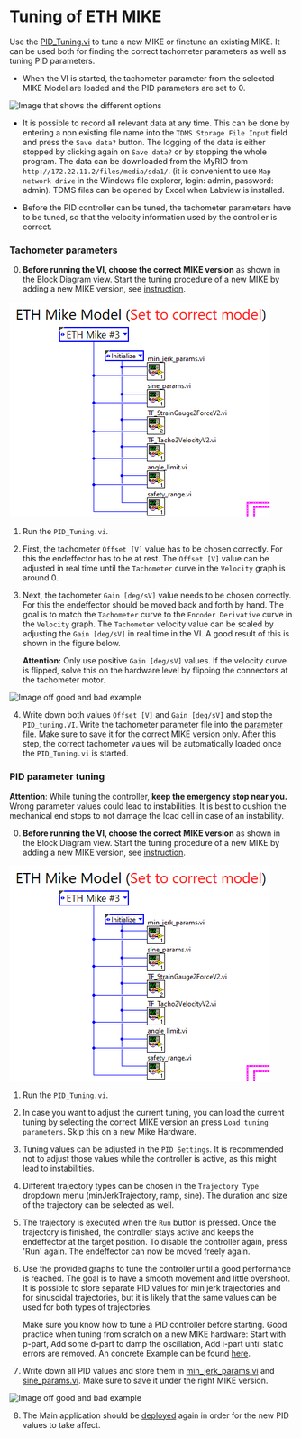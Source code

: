 # Tuning of ETH MIKE

Use the [PID_Tuning.vi](https://gitlab.ethz.ch/RELab/eth-mike/eth-mike-back-end/-/blob/master/PID%20Tuning/PID_Tuning.vi) to tune a new MIKE or finetune an existing MIKE.
It can be used both for finding the correct tachometer parameters as well as tuning PID parameters.

- When the VI is started, the tachometer parameter from the selected MIKE Model are loaded and the PID parameters are set to 0.
 
![Image that shows the different options]()

- It is possible to record all relevant data at any time. This can be done by entering a non existing file name into the `TDMS Storage File Input` field and press the `Save data?` button. The logging of the data is either stopped by clicking again on `Save data?` or by stopping the whole program. The data can be downloaded from the MyRIO from `http://172.22.11.2/files/media/sda1/`. (it is convenient to use `Map network drive` in the Windows file explorer, login: admin, password: admin). TDMS files can be opened by Excel when Labview is installed.

- Before the PID controller can be tuned, the tachometer parameters have to be tuned, so that the velocity information used by the controller is correct.

### Tachometer parameters

0. **Before running the VI, choose the correct MIKE version** as shown in the Block Diagram view. Start the tuning procedure of a new MIKE by adding a new MIKE version, see [instruction](https://gitlab.ethz.ch/RELab/eth-mike/eth-mike-back-end/-/blob/master/Docs/HowToSupportNewMikeHardwareInLabviewCode.md). 

![HowToSupportNewMikeHardwareInLabviewCode](img/HowToSupportNewMikeHardwareInLabviewCode_fig1.png)

1. Run the `PID_Tuning.vi`.

2. First, the tachometer `Offset [V]` value has to be chosen correctly. For this the endeffector has to be at rest. The `Offset [V]` value can be adjusted in real time until the `Tachometer` curve in the `Velocity` graph is around 0.

3. Next, the tachometer `Gain [deg/sV]` value needs to be chosen correctly. For this the endeffector should be moved back and forth by hand. The goal is to match the `Tachometer` curve to the `Encoder Derivative` curve in the `Velocity` graph. The `Tachometer` velocity value can be scaled by adjusting the `Gain [deg/sV]` in real time in the VI. A good result of this is shown in the figure below.
   
   **Attention:** Only use positive `Gain [deg/sV]` values. If the velocity curve is flipped, solve this on the hardware level by flipping the connectors at the tachometer motor.

![Image off good and bad example]()

4. Write down both values `Offset [V]` and `Gain [deg/sV]` and stop the `PID_tuning.VI`. Write the tachometer parameter file into the [parameter file](https://gitlab.ethz.ch/RELab/eth-mike/eth-mike-back-end/-/blob/master/Shared%20VIs/ModelSpecific/Tacho2Velocity_params.vi). Make sure to save it for the correct MIKE version only. After this step, the correct tachometer values will be automatically loaded once the `PID_Tuning.vi` is started.

### PID parameter tuning

**Attention**: While tuning the controller, **keep the emergency stop near you.** Wrong parameter values could lead to instabilities. It is best to cushion the mechanical end stops to not damage the load cell in case of an instability. 

0. **Before running the VI, choose the correct MIKE version** as shown in the Block Diagram view. Start the tuning procedure of a new MIKE by adding a new MIKE version, see [instruction](https://gitlab.ethz.ch/RELab/eth-mike/eth-mike-back-end/-/blob/master/Docs/HowToSupportNewMikeHardwareInLabviewCode.md). 

![HowToSupportNewMikeHardwareInLabviewCode](img/HowToSupportNewMikeHardwareInLabviewCode_fig1.png)

1. Run the `PID_Tuning.vi`.

2. In case you want to adjust the current tuning, you can load the current tuning by selecting the correct MIKE version an press `Load tuning parameters`. Skip this on a new Mike Hardware.

3. Tuning values can be adjusted in the `PID Settings`. It is recommended not to adjust those values while the controller is active, as this might lead to instabilities.

4. Different trajectory types can be chosen in the `Trajectory Type` dropdown menu (minJerkTrajectory, ramp, sine). The duration and size of the trajectory can be selected as well.

5. The trajectory is executed when the `Run` button is pressed. Once the trajectory is finished, the controller stays active and keeps the endeffector at the target position. To disable the controller again, press 'Run' again. The endeffector can now be moved freely again.

6. Use the provided graphs to tune the controller until a good performance is reached. The goal is to have a smooth movement and little overshoot. It is possible to store separate PID values for min jerk trajectories and for sinusoidal trajectories, but it is likely that the same values can be used for both types of trajectories.
   
   Make sure you know how to tune a PID controller before starting. Good practice when tuning from scratch on a new MIKE hardware: Start with p-part, Add some d-part to damp the oscillation, Add i-part until static errors are removed. An concrete Example can be found [here](Tuning_Example.docx).

7. Write down all PID values and store them in [min_jerk_params.vi](https://gitlab.ethz.ch/RELab/eth-mike/eth-mike-back-end/-/blob/master/Shared%20VIs/ModelSpecific/min_jerk_params.vi) and [sine_params.vi](https://gitlab.ethz.ch/RELab/eth-mike/eth-mike-back-end/-/blob/master/Shared%20VIs/ModelSpecific/sine_params.vi). Make sure to save it under the right MIKE version.

![Image off good and bad example]()

8. The Main application should be [deployed](HowToRunTheLabviewProgram.md) again in order for the new PID values to take affect.